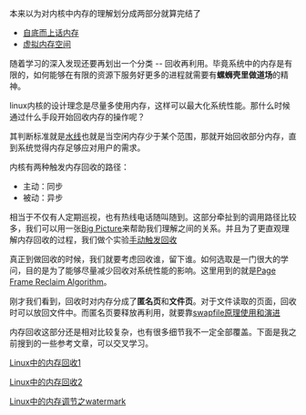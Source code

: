 本来以为对内核中内存的理解划分成两部分就算完结了

* [自底而上话内存][1]
* [虚拟内存空间][2]

随着学习的深入发现还要再划出一个分类 -- 回收再利用。毕竟系统中的内存是有限的，如何能够在有限的资源下服务好更多的进程就需要有**螺蛳壳里做道场**的精神。

linux内核的设计理念是尽量多使用内存，这样可以最大化系统性能。那什么时候通过什么手段开始回收内存的操作呢？

其判断标准就是[水线][4]也就是当空闲内存少于某个范围，那就开始回收部分内存，直到系统觉得内存足够应对用户的需求。

内核有两种触发内存回收的路径：

  * 主动：同步
  * 被动：异步

相当于不仅有人定期巡视，也有热线电话随叫随到。这部分牵扯到的调用路径比较多，我们可以用一张[Big Picture][8]来帮助我们理解之间的关系。并且为了更直观理解内存回收的过程，我们做个实验[手动触发回收][10]

真正到做回收的时候，我们就要考虑回收谁，留下谁。如何选取是一门很大的学问，目的是为了能够尽量减少回收对系统性能的影响。这里用到的就是[Page Frame Reclaim Algorithm][9]。

刚才我们看到，回收时对内存分成了**匿名页**和**文件页**。对于文件读取的页面，回收时可以放回文件中。而匿名页要释放再利用，就要靠[swapfile原理使用和演进][3]

内存回收这部分还是相对比较复杂，也有很多细节我不一定全部覆盖。下面是我之前搜到的一些参考文章，可以交叉学习。

[Linux中的内存回收1][5]

[Linux中的内存回收2][6]

[Linux中的内存调节之watermark][7]

[1]: /mm/00-memory_a_bottom_up_view.md
[2]: /virtual_mm/00-index.md
[3]: /mm_reclaim/01-swapfile.md
[4]: /mm_reclaim/02-watermark.md
[5]: https://zhuanlan.zhihu.com/p/70964195
[6]: https://zhuanlan.zhihu.com/p/72998605
[7]: https://zhuanlan.zhihu.com/p/73539328
[8]: /mm_reclaim/03-big_picture.md
[9]: /mm_reclaim/04-pfra.md
[10]: /mm_reclaim/05-do_reclaim.md
